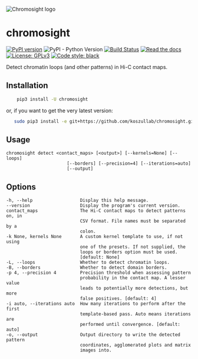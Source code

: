 ![Chromosight logo](chromosight.gif)

# chromosight

[![PyPI version](https://badge.fury.io/py/chromosight.svg)](https://badge.fury.io/py/chromosight)
![PyPI - Python Version](https://img.shields.io/pypi/pyversions/chromosight.svg)
[![Build Status](https://travis-ci.org/koszullab/chromosight.svg?branch=master)](https://travis-ci.org/koszullab/chromosight)
[![Read the docs](https://readthedocs.org/projects/chromosight/badge)](https://chromosight.readthedocs.io)
[![License: GPLv3](https://img.shields.io/badge/License-GPL%203-0298c3.svg)](https://opensource.org/licenses/GPL-3.0)
[![Code style: black](https://img.shields.io/badge/code%20style-black-000000.svg)](https://github.com/ambv/black)

Detect chromatin loops (and other patterns) in Hi-C contact maps.

## Installation

```sh
    pip3 install -U chromosight
```

or, if you want to get the very latest version:

```sh
   sudo pip3 install -e git+https://github.com/koszullab/chromosight.git@master#egg=chromosight
```

## Usage

    chromosight detect <contact_maps> [<output>] [--kernels=None] [--loops]
                           [--borders] [--precision=4] [--iterations=auto]
                           [--output]

## Options

    -h, --help                  Display this help message.
    --version                   Display the program's current version.
    contact_maps                The Hi-C contact maps to detect patterns on, in
                                CSV format. File names must be separated by a
                                colon.
    -k None, kernels None       A custom kernel template to use, if not using
                                one of the presets. If not supplied, the
                                loops or borders option must be used.
                                [default: None]
    -L, --loops                 Whether to detect chromatin loops.
    -B, --borders               Whether to detect domain borders.
    -p 4, --precision 4         Precision threshold when assessing pattern
                                probability in the contact map. A lesser value
                                leads to potentially more detections, but more
                                false positives. [default: 4]
    -i auto, --iterations auto  How many iterations to perform after the first
                                template-based pass. Auto means iterations are
                                performed until convergence. [default: auto]
    -o, --output                Output directory to write the detected pattern
                                coordinates, agglomerated plots and matrix
                                images into.
